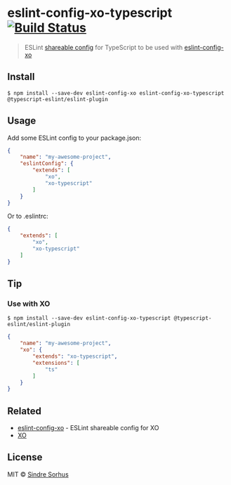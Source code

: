 # eslint-config-xo-typescript [![Build Status](https://travis-ci.org/xojs/eslint-config-xo-typescript.svg?branch=master)](https://travis-ci.org/xojs/eslint-config-xo-typescript)

> ESLint [shareable config](https://eslint.org/docs/developer-guide/shareable-configs.html) for TypeScript to be used with [eslint-config-xo](https://github.com/xojs/eslint-config-xo)


## Install

```
$ npm install --save-dev eslint-config-xo eslint-config-xo-typescript @typescript-eslint/eslint-plugin
```


## Usage

Add some ESLint config to your package.json:

```json
{
	"name": "my-awesome-project",
	"eslintConfig": {
		"extends": [
			"xo",
			"xo-typescript"
		]
	}
}
```

Or to .eslintrc:

```json
{
	"extends": [
		"xo",
		"xo-typescript"
	]
}
```


## Tip

### Use with XO

```
$ npm install --save-dev eslint-config-xo-typescript @typescript-eslint/eslint-plugin
```

```json
{
	"name": "my-awesome-project",
	"xo": {
		"extends": "xo-typescript",
		"extensions": [
			"ts"
		]
	}
}
```


## Related

- [eslint-config-xo](https://github.com/xojs/eslint-config-xo) - ESLint shareable config for XO
- [XO](https://github.com/xojs/xo)


## License

MIT © [Sindre Sorhus](https://sindresorhus.com)
